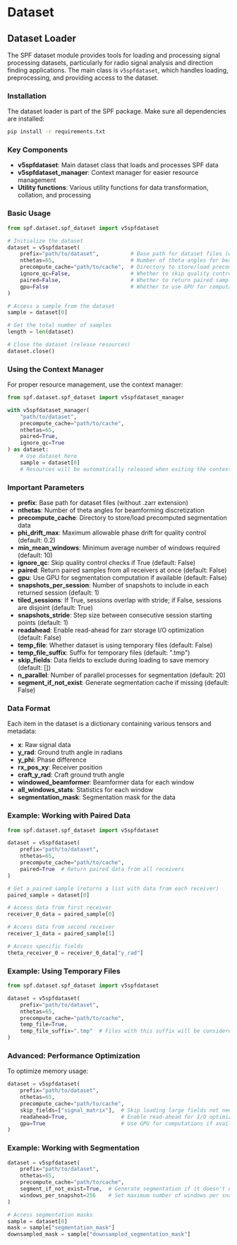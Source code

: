 # Dataset


## Dataset Loader

The SPF dataset module provides tools for loading and processing signal processing datasets, particularly for radio signal analysis and direction finding applications. The main class is `v5spfdataset`, which handles loading, preprocessing, and providing access to the dataset.

### Installation

The dataset loader is part of the SPF package. Make sure all dependencies are installed:

```bash
pip install -r requirements.txt
```

### Key Components

- **v5spfdataset**: Main dataset class that loads and processes SPF data
- **v5spfdataset_manager**: Context manager for easier resource management
- **Utility functions**: Various utility functions for data transformation, collation, and processing

### Basic Usage

```python
from spf.dataset.spf_dataset import v5spfdataset

# Initialize the dataset
dataset = v5spfdataset(
    prefix="path/to/dataset",          # Base path for dataset files (without .zarr extension)
    nthetas=65,                        # Number of theta angles for beamforming discretization
    precompute_cache="path/to/cache",  # Directory to store/load precomputed segmentation data
    ignore_qc=False,                   # Whether to skip quality control checks
    paired=False,                      # Whether to return paired samples from all receivers at once
    gpu=False                          # Whether to use GPU for computation
)

# Access a sample from the dataset
sample = dataset[0]

# Get the total number of samples
length = len(dataset)

# Close the dataset (release resources)
dataset.close()
```

### Using the Context Manager

For proper resource management, use the context manager:

```python
from spf.dataset.spf_dataset import v5spfdataset_manager

with v5spfdataset_manager(
    "path/to/dataset",
    precompute_cache="path/to/cache",
    nthetas=65,
    paired=True,
    ignore_qc=True
) as dataset:
    # Use dataset here
    sample = dataset[0]
    # Resources will be automatically released when exiting the context
```

### Important Parameters

- **prefix**: Base path for dataset files (without .zarr extension)
- **nthetas**: Number of theta angles for beamforming discretization
- **precompute_cache**: Directory to store/load precomputed segmentation data
- **phi_drift_max**: Maximum allowable phase drift for quality control (default: 0.2)
- **min_mean_windows**: Minimum average number of windows required (default: 10)
- **ignore_qc**: Skip quality control checks if True (default: False)
- **paired**: Return paired samples from all receivers at once (default: False)
- **gpu**: Use GPU for segmentation computation if available (default: False)
- **snapshots_per_session**: Number of snapshots to include in each returned session (default: 1)
- **tiled_sessions**: If True, sessions overlap with stride; if False, sessions are disjoint (default: True)
- **snapshots_stride**: Step size between consecutive session starting points (default: 1)
- **readahead**: Enable read-ahead for zarr storage I/O optimization (default: False)
- **temp_file**: Whether dataset is using temporary files (default: False)
- **temp_file_suffix**: Suffix for temporary files (default: ".tmp")
- **skip_fields**: Data fields to exclude during loading to save memory (default: [])
- **n_parallel**: Number of parallel processes for segmentation (default: 20)
- **segment_if_not_exist**: Generate segmentation cache if missing (default: False)

### Data Format

Each item in the dataset is a dictionary containing various tensors and metadata:

- **x**: Raw signal data
- **y_rad**: Ground truth angle in radians
- **y_phi**: Phase difference
- **rx_pos_xy**: Receiver position
- **craft_y_rad**: Craft ground truth angle
- **windowed_beamformer**: Beamformer data for each window
- **all_windows_stats**: Statistics for each window
- **segmentation_mask**: Segmentation mask for the data

### Example: Working with Paired Data

```python
from spf.dataset.spf_dataset import v5spfdataset

dataset = v5spfdataset(
    prefix="path/to/dataset",
    nthetas=65,
    precompute_cache="path/to/cache",
    paired=True  # Return paired data from all receivers
)

# Get a paired sample (returns a list with data from each receiver)
paired_sample = dataset[0]

# Access data from first receiver
receiver_0_data = paired_sample[0]

# Access data from second receiver
receiver_1_data = paired_sample[1]

# Access specific fields
theta_receiver_0 = receiver_0_data["y_rad"]
```

### Example: Using Temporary Files

```python
from spf.dataset.spf_dataset import v5spfdataset

dataset = v5spfdataset(
    prefix="path/to/dataset",
    nthetas=65,
    precompute_cache="path/to/cache",
    temp_file=True,
    temp_file_suffix=".tmp"  # Files with this suffix will be considered temporary
)
```

### Advanced: Performance Optimization

To optimize memory usage:

```python
dataset = v5spfdataset(
    prefix="path/to/dataset",
    nthetas=65,
    precompute_cache="path/to/cache",
    skip_fields=["signal_matrix"],  # Skip loading large fields not needed
    readahead=True,                 # Enable read-ahead for I/O optimization
    gpu=True                        # Use GPU for computations if available
)
```

### Example: Working with Segmentation

```python
dataset = v5spfdataset(
    prefix="path/to/dataset",
    nthetas=65,
    precompute_cache="path/to/cache",
    segment_if_not_exist=True,  # Generate segmentation if it doesn't exist
    windows_per_snapshot=256    # Set maximum number of windows per snapshot
)

# Access segmentation masks
sample = dataset[0]
mask = sample["segmentation_mask"]
downsampled_mask = sample["downsampled_segmentation_mask"]
```